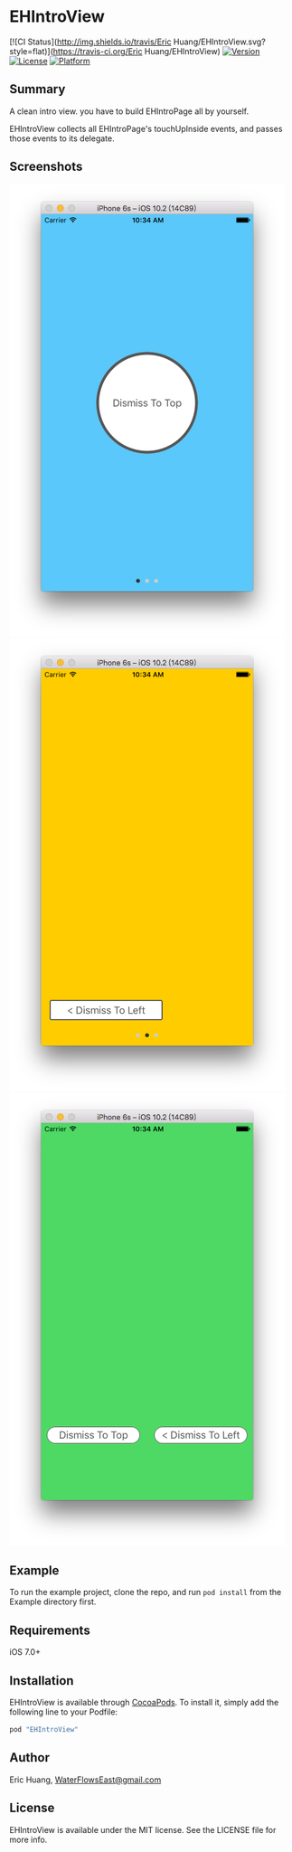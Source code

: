 # EHIntroView

[![CI Status](http://img.shields.io/travis/Eric Huang/EHIntroView.svg?style=flat)](https://travis-ci.org/Eric Huang/EHIntroView)
[![Version](https://img.shields.io/cocoapods/v/EHIntroView.svg?style=flat)](http://cocoapods.org/pods/EHIntroView)
[![License](https://img.shields.io/cocoapods/l/EHIntroView.svg?style=flat)](http://cocoapods.org/pods/EHIntroView)
[![Platform](https://img.shields.io/cocoapods/p/EHIntroView.svg?style=flat)](http://cocoapods.org/pods/EHIntroView)

## Summary

A clean intro view. you have to build EHIntroPage all by yourself.

EHIntroView collects all EHIntroPage's touchUpInside events, and passes those events to its delegate.

## Screenshots

![](https://github.com/waterflowseast/EHIntroView/raw/master/screenshots/1.png)
![](https://github.com/waterflowseast/EHIntroView/raw/master/screenshots/2.png)
![](https://github.com/waterflowseast/EHIntroView/raw/master/screenshots/3.png)

## Example

To run the example project, clone the repo, and run `pod install` from the Example directory first.

## Requirements

iOS 7.0+

## Installation

EHIntroView is available through [CocoaPods](http://cocoapods.org). To install
it, simply add the following line to your Podfile:

```ruby
pod "EHIntroView"
```

## Author

Eric Huang, WaterFlowsEast@gmail.com

## License

EHIntroView is available under the MIT license. See the LICENSE file for more info.
